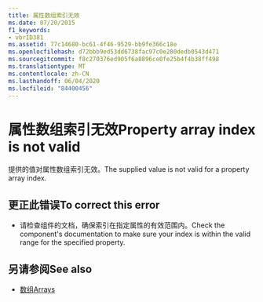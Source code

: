 ```yaml
---
title: 属性数组索引无效
ms.date: 07/20/2015
f1_keywords:
- vbrID381
ms.assetid: 77c14680-bc61-4f46-9529-bb9fe366c18e
ms.openlocfilehash: d72bbb9ed53dd6738fac97c0e280dedb0543d471
ms.sourcegitcommit: f8c270376ed905f6a8896ce0fe25b4f4b38ff498
ms.translationtype: MT
ms.contentlocale: zh-CN
ms.lasthandoff: 06/04/2020
ms.locfileid: "84400456"
---
```

# <a name="property-array-index-is-not-valid"></a><span data-ttu-id="5e1a5-102">属性数组索引无效</span><span class="sxs-lookup"><span data-stu-id="5e1a5-102">Property array index is not valid</span></span>
<span data-ttu-id="5e1a5-103">提供的值对属性数组索引无效。</span><span class="sxs-lookup"><span data-stu-id="5e1a5-103">The supplied value is not valid for a property array index.</span></span>  
  
## <a name="to-correct-this-error"></a><span data-ttu-id="5e1a5-104">更正此错误</span><span class="sxs-lookup"><span data-stu-id="5e1a5-104">To correct this error</span></span>  
  
- <span data-ttu-id="5e1a5-105">请检查组件的文档，确保索引在指定属性的有效范围内。</span><span class="sxs-lookup"><span data-stu-id="5e1a5-105">Check the component's documentation to make sure your index is within the valid range for the specified property.</span></span>  
  
## <a name="see-also"></a><span data-ttu-id="5e1a5-106">另请参阅</span><span class="sxs-lookup"><span data-stu-id="5e1a5-106">See also</span></span>

- [<span data-ttu-id="5e1a5-107">数组</span><span class="sxs-lookup"><span data-stu-id="5e1a5-107">Arrays</span></span>](../../programming-guide/language-features/arrays/index.md)
